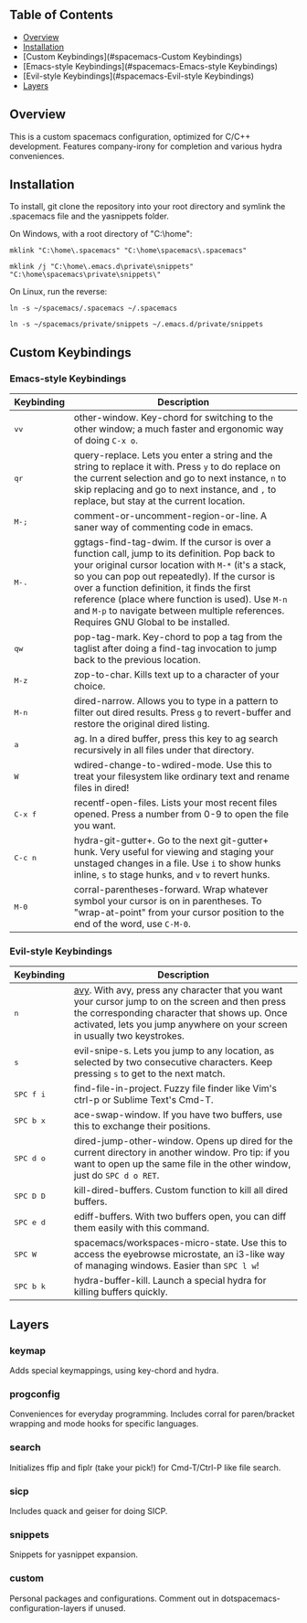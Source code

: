 ## Table of Contents
* [Overview](#spacemacs-Overview)
* [Installation](#spacemacs-Installation)
* [Custom Keybindings](#spacemacs-Custom Keybindings)
* [Emacs-style Keybindings](#spacemacs-Emacs-style Keybindings)
* [Evil-style Keybindings](#spacemacs-Evil-style Keybindings)
* [Layers](#spacemacs-Layers)

## <a name="Overview"/> Overview
This is a custom spacemacs configuration, optimized for C/C++ development. Features company-irony for completion and various hydra conveniences.

## <a name="Installation"/> Installation
To install, git clone the repository into your root directory and symlink the .spacemacs file and the yasnippets folder.

On Windows, with a root directory of "C:\home":

`mklink "C:\home\.spacemacs" "C:\home\spacemacs\.spacemacs"`

`mklink /j "C:\home\.emacs.d\private\snippets" "C:\home\spacemacs\private\snippets\"`

On Linux, run the reverse:

`ln -s ~/spacemacs/.spacemacs ~/.spacemacs`

`ln -s ~/spacemacs/private/snippets ~/.emacs.d/private/snippets`

## <a name="Custom Keybindings"/> Custom Keybindings
### <a name="Emacs-style Keybindings"/> Emacs-style Keybindings
Keybinding         | Description
-------------------|------------------------------------------------------------
<kbd>vv</kbd>      | other-window. Key-chord for switching to the other window; a much faster and ergonomic way of doing `C-x o`.
<kbd>qr</kbd>      | query-replace. Lets you enter a string and the string to replace it with. Press `y` to do replace on the current selection and go to next instance, `n` to skip replacing and go to next instance, and `,` to replace, but stay at the current location.
<kbd>M-;</kbd>     | comment-or-uncomment-region-or-line. A saner way of commenting code in emacs.
<kbd>M-.</kbd>     | ggtags-find-tag-dwim. If the cursor is over a function call, jump to its definition. Pop back to your original cursor location with `M-*` (it's a stack, so you can pop out repeatedly). If the cursor is over a function definition, it finds the first reference (place where function is used). Use `M-n` and `M-p` to navigate between multiple references. Requires GNU Global to be installed.
<kbd>qw</kbd>      | pop-tag-mark. Key-chord to pop a tag from the taglist after doing a find-tag invocation to jump back to the previous location.
<kbd>M-z</kbd>     | zop-to-char. Kills text up to a character of your choice.
<kbd>M-n</kbd>     | dired-narrow. Allows you to type in a pattern to filter out dired results. Press `g` to revert-buffer and restore the original dired listing. 
<kbd>a</kbd>       | ag. In a dired buffer, press this key to ag search recursively in all files under that directory.
<kbd>W</kbd>       | wdired-change-to-wdired-mode. Use this to treat your filesystem like ordinary text and rename files in dired!
<kbd>C-x f</kbd>   | recentf-open-files. Lists your most recent files opened. Press a number from 0-9 to open the file you want.
<kbd>C-c n</kbd>   | hydra-git-gutter+. Go to the next git-gutter+ hunk. Very useful for viewing and staging your unstaged changes in a file. Use `i` to show hunks inline, `s` to stage hunks, and `v` to revert hunks.
<kbd>M-0</kbd>     | corral-parentheses-forward. Wrap whatever symbol your cursor is on in parentheses. To "wrap-at-point" from your cursor position to the end of the word, use `C-M-0`.

### <a name="Evil-style Keybindings"/> Evil-style Keybindings
Keybinding         | Description
-------------------|------------------------------------------------------------
<kbd>n</kbd>       | [avy](https://github.com/abo-abo/avy). With avy, press any character that you want your cursor jump to on the screen and then press the corresponding character that shows up. Once activated, lets you jump anywhere on your screen in usually two keystrokes.
<kbd>s</kbd>       | evil-snipe-s. Lets you jump to any location, as selected by two consecutive characters. Keep pressing `s` to get to the next match.
<kbd>SPC f i</kbd> | find-file-in-project. Fuzzy file finder like Vim's ctrl-p or Sublime Text's Cmd-T.
<kbd>SPC b x</kbd> | ace-swap-window. If you have two buffers, use this to exchange their positions.
<kbd>SPC d o</kbd> | dired-jump-other-window. Opens up dired for the current directory in another window. Pro tip: if you want to open up the same file in the other window, just do `SPC d o RET`.
<kbd>SPC D D</kbd> | kill-dired-buffers. Custom function to kill all dired buffers.
<kbd>SPC e d</kbd> | ediff-buffers. With two buffers open, you can diff them easily with this command.
<kbd>SPC W</kbd>   | spacemacs/workspaces-micro-state. Use this to access the eyebrowse microstate, an i3-like way of managing windows. Easier than `SPC l w`!
<kbd>SPC b k</kbd> | hydra-buffer-kill. Launch a special hydra for killing buffers quickly.


## <a name="Layers"/> Layers
### keymap

Adds special keymappings, using key-chord and hydra.

### progconfig

Conveniences for everyday programming. Includes corral for paren/bracket wrapping and mode hooks for specific languages.

### search

Initializes ffip and fiplr (take your pick!) for Cmd-T/Ctrl-P like file search.

### sicp

Includes quack and geiser for doing SICP.

### snippets

Snippets for yasnippet expansion.

### custom

Personal packages and configurations. Comment out in dotspacemacs-configuration-layers if unused.